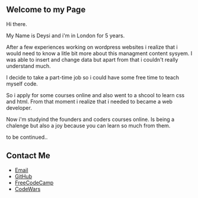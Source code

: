 
## Welcome to my Page

Hi there. 

My Name is Deysi and i'm in London for 5 years. 

After a few experiences working on wordpress websites i realize that i would need to know a litle bit more about this managment content sysyem. I was able to insert and change data but apart from that i couldn't really understand much.

I decide to take a part-time job so i could have some free time to teach myself code. 

So i apply for some courses online and also went to a shcool to learn css and html. From that moment i realize that i needed to became a web developer.

Now i'm studyind the founders and coders courses online. Is being a chalenge but also a joy because you can learn so much from them.

to be continued..


## Contact Me
<body>
		<footer>
    		<ul>
        		<li><a href="http://mailto:deysi-ramirez@hotmail.com">Email</a></li>
        		<li><a href="https://github.com/DeysiR">GitHub</a></li>
			<li><a href="https://www.freecodecamp.org/deysir">FreeCodeCamp</a></li>
			<li><a href="https://www.codewars.com/dashboard">CodeWars</a></li>
			</ul>
		</footer>
</body>


